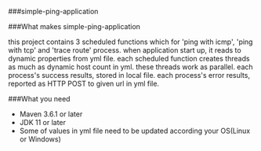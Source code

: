 ###simple-ping-application

###What makes simple-ping-application

this project contains 3 scheduled functions which for 'ping with icmp', 'ping with tcp' and 'trace route' process.
when application start up, it reads to dynamic properties from yml file.
each scheduled function creates threads as much as dynamic host count in yml. these threads work as parallel.
each process's success results, stored in local file.
each process's error results, reported as HTTP POST to given url in yml file.

###What you need
+ Maven 3.6.1 or later
+ JDK 11 or later
+ Some of values in yml file need to be updated according your OS(Linux or Windows)

